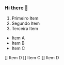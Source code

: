 ### Hi there 👋


1. Primeiro Item
2. Segundo Item
3. Terceira Item


* Item A
* Item B
* Item C

[] Item D
[] Item C
[] Item D
<!--
**ThiagoLima45/ThiagoLima45** is a ✨ _special_ ✨ repository because its `README.md` (this file) appears on your GitHub profile.

Here are some ideas to get you started:

- 🔭 I’m currently working on ...
- 🌱 I’m currently learning ...
- 👯 I’m looking to collaborate on ...
- 🤔 I’m looking for help with ...
- 💬 Ask me about ...
- 📫 How to reach me: ...
- 😄 Pronouns: ...
- ⚡ Fun fact: ...
-->
